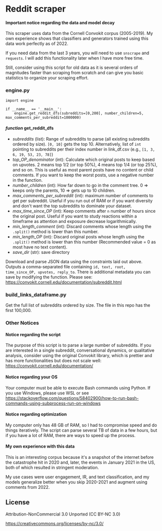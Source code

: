 # Reddit scraper

#### Important notice regarding the data and model decay

This scraper uses data from the Cornell Convokit corpus (2005-2019). My own experience shows that classifiers and generators trained using this data work perfectly as of 2022. 

If you need data from the last 3 years, you will need to use `snscrape` and `requests`. I will add this functionality later when I have more free time. 

Still, consider using this script for old data as it is several orders of magnitudes faster than scraping from scratch and can give you basic statistics to organize your scraping effort.  

### engine.py

```
import engine

if __name__ == '__main__':
    engine.get_reddit_dfs(subreddits=[0,200], number_children=5, max_comments_per_subreddit=1000000)

```
#### *function* get_reddit_dfs

- *subreddits* (list): Range of subreddits to parse (all existing subreddits ordered by size). `[0, 10]` gets the top 10. Alternatively, list of `int` pointing to subreddits per their index number in link_df.csv (e.g., `[1, 3, 6, 19, 53, 23, 78]`)
- *top_OP_denominator* (int): Calculate which original posts to keep based on upvotes. 2 means top 1/2 (or top 50%), 4 means top 1/4 (or top 25%), and so on. This is useful as most parent posts have no content or child comments. If you want to keep the worst posts, use a negative number in the function.
- *number_children* (int): How far down to go in the comment tree. 0 => keeps only the parents, 10 => gets up to 10 children.
- *max_comments_per_subreddit* (int): maximum number of comments to get per subreddit. Useful if you run out of RAM or if you want diversity and don't want the top subreddits to dominate your dataset. 
- *max_time_since_OP* (int): Keep comments after `n` number of hours since the original post. Useful if you want to study reactions within a timeframe as attention and exposure decrease logarithmically.
- *min_length_comment* (int): Discard comments whose length using the `.split()` method is lower than this number. 
- *min_length_OP* (int): Discard original posts whose length using the `.split()` method is lower than this number (Recommended value = 0 as most have no text content).
- *save_dir* (str): save directory

Download and parse JSON data using the constraints laid out above. Outputs a comma-separated file  containing `id, text, root, time_since_OP, upvotes, reply_to`. There is additional metadata you can save by modifying the function. Please see: https://convokit.cornell.edu/documentation/subreddit.html

### build_links_dataframe.py

Get the full list of subreddits ordered by size. The file in this repo has the first 100,000.

### Other Notices

#### Notice regarding the script

The purpose of this script is to parse a large number of subreddits. If you are interested in a single subreddit, conversational dynamics, or qualitative analysis, consider using the original Convokit library, which is prettier and has more functionalities but does not scale well: https://convokit.cornell.edu/documentation/

#### Notice regarding your OS

Your computer must be able to execute Bash commands using Python. If you use Windows, please use WSL or see https://stackoverflow.com/questions/58402900/how-to-run-bash-commands-using-subprocess-run-on-windows

#### Notice regarding optimization

My computer only has 48 GB of RAM, so I had to compromise speed and do things iteratively. The script can parse several TB of data in a few hours, but if you have a lot of RAM, there are ways to speed up the process. 

#### My own experience with this data

This is an interesting corpus because it's a snapshot of the internet before the catastrophe hit in 2020 and, later, the events in January 2021 in the US, both of which resulted in stringent moderation. 

My use cases were user engagement, IR, and text classification, and my models generalize better when you skip 2020-2021 and augment using comments from 2022. 

## License

Attribution-NonCommercial 3.0 Unported (CC BY-NC 3.0)

https://creativecommons.org/licenses/by-nc/3.0/
